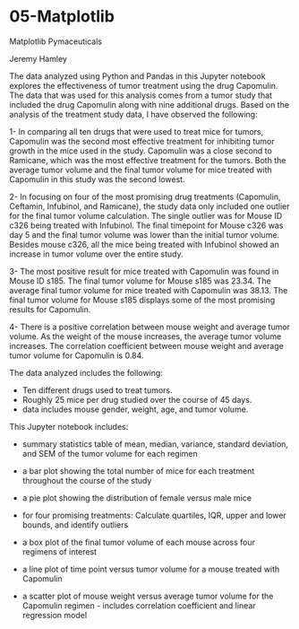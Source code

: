 # 05-Matplotlib

Matplotlib Pymaceuticals

Jeremy Hamley


The data analyzed using Python and Pandas in this Jupyter notebook explores the effectiveness of tumor treatment using the drug Capomulin.
The data that was used for this analysis comes from a tumor study that included the drug Capomulin along with nine additional drugs.
Based on the analysis of the treatment study data, I have observed the following:

1- In comparing all ten drugs that were used to treat mice for tumors, Capomulin was the second most effective treatment for inhibiting tumor growth in the mice used in the study.
    Capomulin was a close second to Ramicane, which was the most effective treatment for the tumors. 
    Both the average tumor volume and the final tumor volume for mice treated with Capomulin in this study was the second lowest.
    
2- In focusing on four of the most promising drug treatments (Capomulin, Ceftamin, Infubinol, and Ramicane), the study data only included one outlier for the final tumor volume calculation.
    The single outlier was for Mouse ID c326 being treated with Infubinol.  The final timepoint for Mouse c326 was day 5 and the final tumor volume was lower than the initial tumor volume. 
    Besides mouse c326, all the mice being treated with Infubinol showed an increase in tumor volume over the entire study.
    
3- The most positive result for mice treated with Capomulin was found in Mouse ID s185.  The final tumor volume for Mouse s185 was 23.34.
    The average final tumor volume for mice treated with Capomulin was 38.13.  The final tumor volume for Mouse s185 displays some of the most promising results for Capomulin.

4- There is a positive correlation between mouse weight and average tumor volume.  As the weight of the mouse increases, the average tumor volume increases. 
    The correlation coefficient between mouse weight and average tumor volume for Capomulin is 0.84.


The data analyzed includes the following:  

 - Ten different drugs used to treat tumors.
 - Roughly 25 mice per drug studied over the course of 45 days.
 - data includes mouse gender, weight, age, and tumor volume.

This Jupyter notebook includes:

 - summary statistics table of mean, median, variance, standard deviation, and SEM of the tumor volume for each regimen

 - a bar plot showing the total number of mice for each treatment throughout the course of the study

 - a pie plot showing the distribution of female versus male mice

 - for four promising treatments: Calculate quartiles, IQR, upper and lower bounds, and identify outliers

 - a box plot of the final tumor volume of each mouse across four regimens of interest

 - a line plot of time point versus tumor volume for a mouse treated with Capomulin

 - a scatter plot of mouse weight versus average tumor volume for the Capomulin regimen - includes correlation coefficient and linear regression model 





